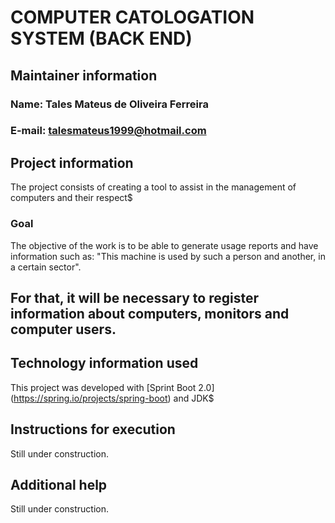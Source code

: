 # COMPUTER CATOLOGATION SYSTEM (BACK END) 

## Maintainer information 

### Name: Tales Mateus de Oliveira Ferreira 
### E-mail: talesmateus1999@hotmail.com 

## Project information 
The project consists of creating a tool to assist in the management of computers and their respect$ 

### Goal 
The objective of the work is to be able to generate usage reports and have information such as: "This machine is used by such a person and another, in a certain sector".

For that, it will be necessary to register information about computers, monitors and computer users.
------------------------------------------------------------- 

## Technology information used 
This project was developed with [Sprint Boot 2.0] (https://spring.io/projects/spring-boot) and JDK$ 

## Instructions for execution 
Still under construction. 

## Additional help
Still under construction.
